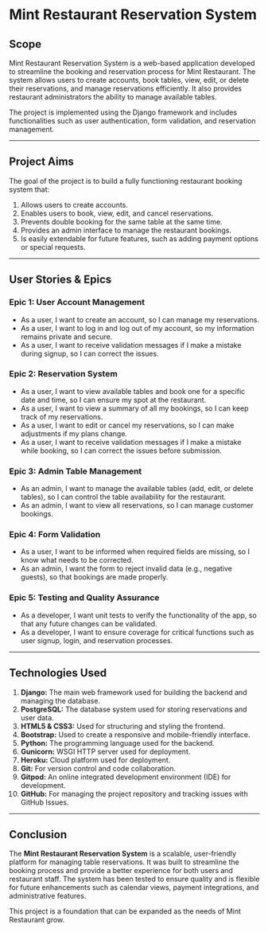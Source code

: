 
# Mint Restaurant Reservation System

## Scope

Mint Restaurant Reservation System is a web-based application developed to streamline the booking and reservation process for Mint Restaurant. The system allows users to create accounts, book tables, view, edit, or delete their reservations, and manage reservations efficiently. It also provides restaurant administrators the ability to manage available tables.

The project is implemented using the Django framework and includes functionalities such as user authentication, form validation, and reservation management.

------

## Project Aims

The goal of the project is to build a fully functioning restaurant booking system that:

  1. Allows users to create accounts.
  2. Enables users to book, view, edit, and cancel reservations.
  3. Prevents double booking for the same table at the same time.
  4. Provides an admin interface to manage the restaurant bookings.
  5. Is easily extendable for future features, such as adding payment options or special requests.

---------

## User Stories & Epics

### Epic 1: User Account Management
- As a user, I want to create an account, so I can manage my reservations.
- As a user, I want to log in and log out of my account, so my information remains private and secure.
- As a user, I want to receive validation messages if I make a mistake during signup, so I can correct the issues.

### Epic 2: Reservation System
- As a user, I want to view available tables and book one for a specific date and time, so I can ensure my spot at the restaurant.
- As a user, I want to view a summary of all my bookings, so I can keep track of my reservations.
- As a user, I want to edit or cancel my reservations, so I can make adjustments if my plans change.
- As a user, I want to receive validation messages if I make a mistake while booking, so I can correct the issues before submission.

### Epic 3: Admin Table Management
- As an admin, I want to manage the available tables (add, edit, or delete tables), so I can control the table availability for the restaurant.
- As an admin, I want to view all reservations, so I can manage customer bookings.

### Epic 4: Form Validation
- As a user, I want to be informed when required fields are missing, so I know what needs to be corrected.
- As an admin, I want the form to reject invalid data (e.g., negative guests), so that bookings are made properly.

### Epic 5: Testing and Quality Assurance
- As a developer, I want unit tests to verify the functionality of the app, so that any future changes can be validated.
- As a developer, I want to ensure coverage for critical functions such as user signup, login, and reservation processes.

-----------

## Technologies Used

  1. **Django:** The main web framework used for building the backend and managing the database.
  2. **PostgreSQL:** The database system used for storing reservations and user data.
  3. **HTML5 & CSS3:** Used for structuring and styling the frontend.
  4. **Bootstrap:** Used to create a responsive and mobile-friendly interface.
  5. **Python:** The programming language used for the backend.
  6. **Gunicorn:** WSGI HTTP server used for deployment.
  7. **Heroku:** Cloud platform used for deployment.
  8. **Git:** For version control and code collaboration.
  9. **Gitpod:** An online integrated development environment (IDE) for development.
  10. **GitHub:** For managing the project repository and tracking issues with GitHub Issues.

----------

## Conclusion

The **Mint Restaurant Reservation System** is a scalable, user-friendly platform for managing table reservations. It was built to streamline the booking process and provide a better experience for both users and restaurant staff. The system has been tested to ensure quality and is flexible for future enhancements such as calendar views, payment integrations, and administrative features.

This project is a foundation that can be expanded as the needs of Mint Restaurant grow.